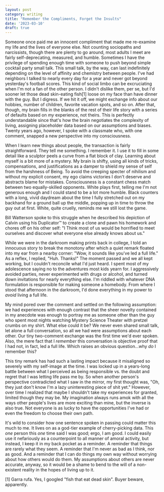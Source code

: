 ```yaml
---
layout: post
category: writing
title: "Remember the Compliments, Forget the Insults"
date: '2023-03-10'
draft: true
---
```


Someone once paid me an innocent compliment that made me re-examine my life and the lives of everyone else. Not counting sociopaths and narcissists, though there are plenty to go around, most adults I meet are fairly self-deprecating, measured, and humble. Sometimes I have the privilege of spending enough time with someone to push beyond simple cocktail party small talk. This small talk, by the way, can last indefinitely depending on the level of affinity and chemistry between people. I've had neighbors I talked to nearly every day for a year and never got beyond yesterday's football scores. This kind of social limbo can be excruciating when I'm not a fan of the other person. I didn't dislike them, per se, but I'd sooner let those dead skin-eating fish[1] loose on my face than have dinner with the guy. But I digress. If we hit it off, we might exchange info about our hobbies, number of children, favorite vacation spots, and so on. After that, though, my brain fills in the blanks of the rest of their life story with a series of defaults based on _my_ experience, not theirs. This is perfectly understandable since that's how the brain negotiates the complexity of living, assigning placeholder data based on our assumptions and biases. Twenty years ago, however, I spoke with a classmate who, with one comment, snapped a new perspective into my consciousness.

When I learn new things about people, the transaction is fairly straightforward. They tell me something. I remember it. I use it to fill in some detail like a sculptor peels a curve from a flat block of clay. Learning about myself is a bit more of a mystery. My brain is shifty, using all kinds of tricks, compensations, and justifications as a damper to shield my sense of self from the harshness of Being. To avoid the creeping specter of nihilism and without my explicit consent, my ego claims victories I don't deserve and abstracts blame for mistakes. Consciousness is a constant chess match between two equally-skilled opponents. White plays first, telling me I'm not generous enough and I could stand to be a lot more humble. Black counters with a long, vivid daydream about the time I fully stretched out on my backhand for a ground ball up the middle, popping up in time to throw the guy out at first. White, quite cruelly, reminds me we still lost the game.

Bill Watterson spoke to this struggle when he described his depiction of Calvin using his Duplicator™ to create a clone and pawn his homework and chores off on his other self: "I Think most of us would be horrified to meet ourselves and discover what everyone else already knows about us."

While we were in the darkroom making prints back in college, I told an innocuous story to break the monotony after which a quiet remark floated into my ear from a nearby corner: "Wow, it sounds like you've led a full life." As a reflex, I replied, "Huh. Thanks!" The moment passed and we all kept working, but I couldn't reconcile what I'd just heard. I spent most of my adolescence saying no to the adventures most kids yearn for. I aggressively avoided parties, never experimented with drugs or alcohol, and turned down invitations for nearly everything else. I'm riddled with whatever DNA formulation is responsible for making someone a homebody. From where I stood that afternoon in the darkroom, I'd done everything in my power to _avoid_ living a full life.

My mind pored over the comment and settled on the following assumption: we had experiences with enough contrast that the sheer novelty contained in my anecdote was enough to portray me as someone other than the guy who spent most nights watching Mystery Science Theater with pretzel crumbs on my shirt. What else could it be? We never even shared small talk, let alone a full conversation, so all we had were assumptions about each other. Our tiny two-comment exchange was the first time we'd ever spoken. Also, the mere fact that I _remember_ this conversation is objective proof that I had not, in fact, led a full life. Which raises an obvious question...why _do_ I remember this?

This tiny remark has had such a lasting impact because it misaligned so severely with my self-image at the time. I was locked up in a years-long battle between what I perceived as being responsible vs. the doubt and regret that I was letting life pass me by. So when another person's perspective contradicted what I saw in the mirror, my first thought was, "Oh, they just don't know I'm a lazy uninteresting piece of shit yet." However, over time I realized that maybe I shouldn't take my experiences for granted, limited though they may be. My imagination always runs amok with all the ways other people's lives are more exciting than mine, but the inverse is also true. Not everyone is as lucky to have the opportunities I've had or even the freedom to choose their own path. 

It's wild to consider how one sentence spoken in passing could matter this much to me. It lives on as a god-tier example of cherry-picking data. This _one_ person this _one_ time said I was good; ergo, I am good. I could easily use it nefariously as a counterpoint to all manner of amoral activity, but instead, I keep it in my back pocket as a reminder. A reminder that things are rarely what they seem. A reminder that I'm never as bad as I think, nor as good. And a reminder that I can do things my own way without worrying about how others would do them. My assumptions about others are never accurate, anyway, so it would be a shame to bend to the will of a non-existent reality in the hopes of living up to it.

[1] Garra rufa. Yes, I googled "fish that eat dead skin". Buyer beware, apparently.